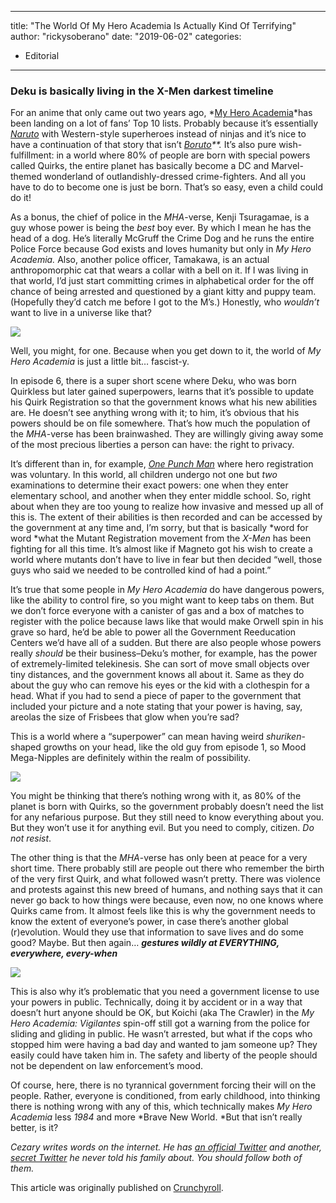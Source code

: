 
---
title: "The World Of My Hero Academia Is Actually Kind Of Terrifying"
author: "rickysoberano"
date: "2019-06-02"
categories:
- Editorial
---

### Deku is basically living in the X-Men darkest timeline

For an anime that only came out two years ago, *[My Hero Academia](https://www.crunchyroll.com/my-hero-academia)*has been landing on a lot of fans’ Top 10 lists. Probably because it’s essentially [*Naruto*](https://www.crunchyroll.com/naruto) with Western-style superheroes instead of ninjas and it’s nice to have a continuation of that story that isn’t *[Boruto](https://www.crunchyroll.com/boruto-naruto-next-generations)**.* It’s also pure wish-fulfillment: in a world where 80% of people are born with special powers called Quirks, the entire planet has basically become a DC and Marvel-themed wonderland of outlandishly-dressed crime-fighters. And all you have to do to become one is just be born. That’s so easy, even a child could do it!

As a bonus, the chief of police in the *MHA*-verse, Kenji Tsuragamae, is a guy whose power is being the *best* boy ever. By which I mean he has the head of a dog. He’s literally McGruff the Crime Dog and he runs the entire Police Force because God exists and loves humanity but only in *My Hero Academia.* Also, another police officer, Tamakawa, is an actual anthropomorphic cat that wears a collar with a bell on it. If I was living in that world, I’d just start committing crimes in alphabetical order for the off chance of being arrested and questioned by a giant kitty and puppy team. (Hopefully they’d catch me before I got to the M&#8217;s.) Honestly, who *wouldn’t* want to live in a universe like that?

![](/wp-content/uploads/2019/02/mha-terrifying-x.png?w=1170&#038;ssl=1)

Well, you might, for one. Because when you get down to it, the world of *My Hero Academia* is just a little bit… fascist-y.

In episode 6, there is a super short scene where Deku, who was born Quirkless but later gained superpowers, learns that it’s possible to update his Quirk Registration so that the government knows what his new abilities are. He doesn’t see anything wrong with it; to him, it’s obvious that his powers should be on file somewhere. That’s how much the population of the *MHA*-verse has been brainwashed. They are willingly giving away some of the most precious liberties a person can have: the right to privacy.

It’s different than in, for example, [*One Punch Man*](https://www.crunchyroll.com/library/One-Punch_Man) where hero registration was voluntary. In this world, all children undergo not one but *two* examinations to determine their exact powers: one when they enter elementary school, and another when they enter middle school. So, right about when they are too young to realize how invasive and messed up all of this is. The extent of their abilities is then recorded and can be accessed by the government at any time and, I’m sorry, but that is basically *word for word *what the Mutant Registration movement from the *X-Men* has been fighting for all this time. It’s almost like if Magneto got his wish to create a world where mutants don’t have to live in fear but then decided “well, those guys who said we needed to be controlled kind of had a point.”

It’s true that some people in *My Hero Academia* do have dangerous powers, like the ability to control fire, so you might want to keep tabs on them. But we don’t force everyone with a canister of gas and a box of matches to register with the police because laws like that would make Orwell spin in his grave so hard, he’d be able to power all the Government Reeducation Centers we’d have all of a sudden. But there are also people whose powers really *should* be their business&#8211;Deku’s mother, for example, has the power of extremely-limited telekinesis. She can sort of move small objects over tiny distances, and the government knows all about it. Same as they do about the guy who can remove his eyes or the kid with a clothespin for a head. What if you had to send a piece of paper to the government that included your picture and a note stating that your power is having, say, areolas the size of Frisbees that glow when you’re sad?

This is a world where a “superpower” can mean having weird *shuriken*-shaped growths on your head, like the old guy from episode 1, so Mood Mega-Nipples are definitely within the realm of possibility.

![](/wp-content/uploads/2019/02/pointing-mha.png?w=1170&#038;ssl=1)

You might be thinking that there’s nothing wrong with it, as 80% of the planet is born with Quirks, so the government probably doesn’t need the list for any nefarious purpose. But they still need to know everything about you. But they won’t use it for anything evil. But you need to comply, citizen. *Do not resist*.

The other thing is that the *MHA*-verse has only been at peace for a very short time. There probably still are people out there who remember the birth of the very first Quirk, and what followed wasn’t pretty. There was violence and protests against this new breed of humans, and nothing says that it can never go back to how things were because, even now, no one knows where Quirks came from. It almost feels like this is why the government needs to know the extent of everyone’s power, in case there’s another global (r)evolution. Would they use that information to save lives and do some good? Maybe. But then again… ***gestures wildly at EVERYTHING, everywhere, every-when***

![](/wp-content/uploads/2019/02/mha-paper.png?w=1170&#038;ssl=1)

This is also why it’s problematic that you need a government license to use your powers in public. Technically, doing it by accident or in a way that doesn’t hurt anyone should be OK, but Koichi (aka The Crawler) in the *My Hero Academia: Vigilantes* spin-off still got a warning from the police for sliding and gliding in public. He wasn’t arrested, but what if the cops who stopped him were having a bad day and wanted to jam someone up? They easily could have taken him in. The safety and liberty of the people should not be dependent on law enforcement’s mood.

Of course, here, there is no tyrannical government forcing their will on the people. Rather, everyone is conditioned, from early childhood, into thinking there is nothing wrong with any of this, which technically makes *My Hero Academia* less *1984* and more *Brave New World. *But that isn’t really better, is it?  

*Cezary writes words on the internet. He has [an official Twitter](https://twitter.com/ostrichson) and another, [secret Twitter](https://twitter.com/NetworkOstrich) he never told his family about. You should follow both of them.*

This article was originally published on [Crunchyroll](https://www.crunchyroll.com/anime-feature/2018/12/20-1/the-world-of-my-hero-academia-is-actually-kind-of-terrifying).
